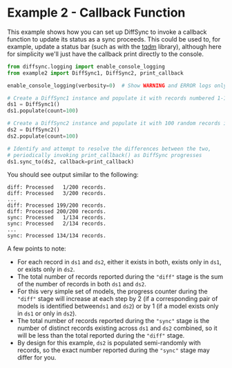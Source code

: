 # Example 2 - Callback Function

This example shows how you can set up DiffSync to invoke a callback function to update its status as a sync proceeds. This could be used to, for example, update a status bar (such as with the [tqdm](https://github.com/tqdm/tqdm) library), although here for simplicity we'll just have the callback print directly to the console.

```python
from diffsync.logging import enable_console_logging
from example2 import DiffSync1, DiffSync2, print_callback

enable_console_logging(verbosity=0)  # Show WARNING and ERROR logs only

# Create a DiffSync1 instance and populate it with records numbered 1-100
ds1 = DiffSync1()
ds1.populate(count=100)

# Create a DiffSync2 instance and populate it with 100 random records in the range 1-200
ds2 = DiffSync2()
ds2.populate(count=100)

# Identify and attempt to resolve the differences between the two,
# periodically invoking print_callback() as DiffSync progresses
ds1.sync_to(ds2, callback=print_callback)
```

You should see output similar to the following:

```
diff: Processed   1/200 records.
diff: Processed   3/200 records.
...
diff: Processed 199/200 records.
diff: Processed 200/200 records.
sync: Processed   1/134 records.
sync: Processed   2/134 records.
...
sync: Processed 134/134 records.
```

A few points to note:

- For each record in `ds1` and `ds2`, either it exists in both, exists only in `ds1`, or exists only in `ds2`.
- The total number of records reported during the `"diff"` stage is the sum of the number of records in both `ds1` and `ds2`.
- For this very simple set of models, the progress counter during the `"diff"` stage will increase at each step by 2 (if a corresponding pair of models is identified between`ds1` and `ds2`) or by 1 (if a model exists only in `ds1` or only in `ds2`).
- The total number of records reported during the `"sync"` stage is the number of distinct records existing across `ds1` and `ds2` combined, so it will be less than the total reported during the `"diff"` stage.
- By design for this example, `ds2` is populated semi-randomly with records, so the exact number reported during the `"sync"` stage may differ for you.
